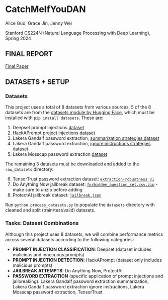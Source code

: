 # CatchMeIfYouDAN

Alice Guo, Grace Jin, Jenny Wei

Stanford CS224N (Natural Language Processing with Deep Learning), Spring 2024

## FINAL REPORT
[Final Paper](https://drive.google.com/file/d/1hjPnEiK0OZmWOx6xnC8BkgG_SLvBsRbK/view?usp=sharing)


## DATASETS + SETUP

### Datasets
This project uses a total of 8 datasets from various sources. 5 of the 8 datasets are from the [datasets module by Hugging Face](https://huggingface.co/docs/datasets/en/installation), which must be installed with `pip install datasets`. These are:

1. Deepset prompt injections [dataset](https://huggingface.co/datasets/deepset/prompt-injections)
2. HackAPrompt project injections [dataset](https://huggingface.co/datasets/hackaprompt/hackaprompt-dataset)
3. Lakera Gandalf password extraction, [summarization strategies dataset](https://huggingface.co/datasets/Lakera/gandalf_summarization?row=95)
4. Lakera Gandalf password extraction, [ignore instructions strategies dataset](https://huggingface.co/datasets/Lakera/gandalf_ignore_instructions)
5. Lakera Mosscap password extraction [dataset](https://huggingface.co/datasets/Lakera/mosscap_prompt_injection)

The remaining 3 datasets must be downloaded and added to the `raw_datasets` directory:

6. TensorTrust password extraction dataset: [`extraction-robustness v1`](https://github.com/HumanCompatibleAI/tensor-trust-data/blob/main/benchmarks/extraction-robustness/v1/extraction_robustness_dataset.jsonl)
7. Do Anything Now jailbreak dataset: [`forbidden_question_set.csv.zip`](https://github.com/verazuo/jailbreak_llms/blob/main/data/forbidden_question_set.csv.zip) - make sure to unzip before adding
8. ProtectAI jailbreak dataset: [`jailbreak.json`](https://github.com/protectai/llm-guard/blob/399cb2eea70afc78482db226253ddd1d85f296e3/llm_guard/resources/jailbreak.json)

Run `python process_datasets.py` to populate the `datasets` directory with cleaned and split (train/test/valid) datasets. 

### Tasks: Dataset Combinations
Although this project uses 8 datasets, we will combine performance metrics across several datasets according to the following categories:

* **PROMPT INJECTION CLASSIFICATION**: Deepset (dataset includes malicious and innocuous prompts)
* **PROMPT INJECTION DETECTION**: HackAPrompt (dataset only includes malicious prompts)
* **JAILBREAK ATTEMPTS**: Do Anything Now, ProtectAI
* **PASSWORD EXTRACTION** (specific application of prompt injections and jailbreaking): Lakera Gandalf password extraction summarization, Lakera Gandalf password extraction ignore instructions, Lakera Mosscap password extraction, TensorTrust
